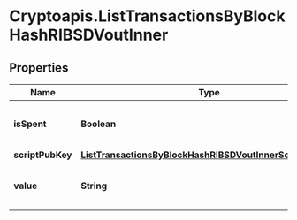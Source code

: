 # Cryptoapis.ListTransactionsByBlockHashRIBSDVoutInner

## Properties

Name | Type | Description | Notes
------------ | ------------- | ------------- | -------------
**isSpent** | **Boolean** | Defines whether the output is spent or not. | 
**scriptPubKey** | [**ListTransactionsByBlockHashRIBSDVoutInnerScriptPubKey**](ListTransactionsByBlockHashRIBSDVoutInnerScriptPubKey.md) |  | 
**value** | **String** | Represents the sent/received amount. | 


